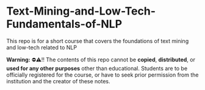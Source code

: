 # Text-Mining-and-Low-Tech-Fundamentals-of-NLP
This repo is for a short course that covers the foundations of text mining and low-tech related to NLP 

**Warning:** ⛔️⚠️‼️ The contents of this repo cannot be **copied**, **distributed**, or **used for any other purposes** other than educational. Students are to be officially registered for the course, or have to seek prior permission from the institution and the creator of these notes.   
